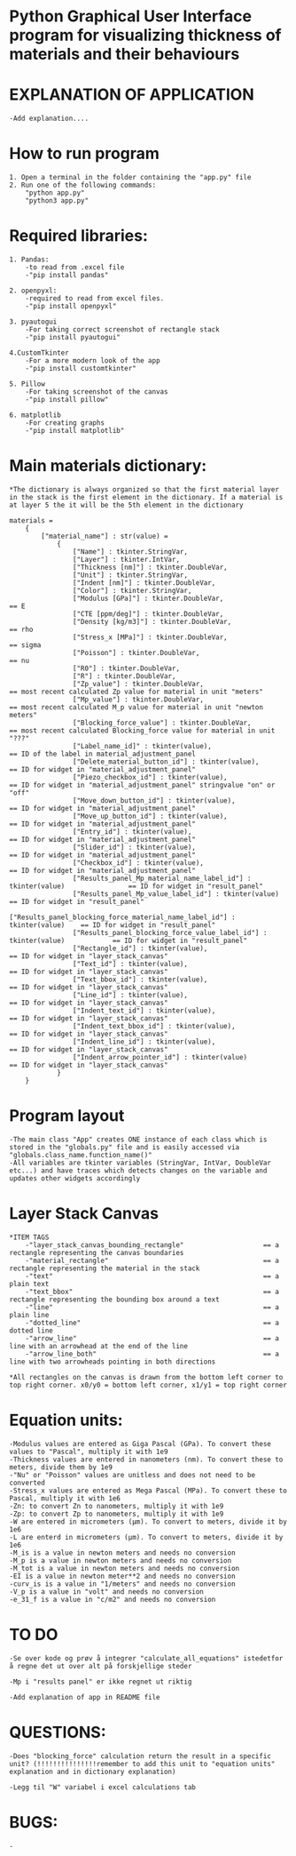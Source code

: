 # Python Graphical User Interface program for visualizing thickness of materials and their behaviours

# EXPLANATION OF APPLICATION
    -Add explanation....

# How to run program
    1. Open a terminal in the folder containing the "app.py" file
    2. Run one of the following commands:
        "python app.py"
        "python3 app.py"


# Required libraries:
    1. Pandas: 
        -to read from .excel file
        -"pip install pandas"

    2. openpyxl:
        -required to read from excel files.
        -"pip install openpyxl"
    
    3. pyautogui
        -For taking correct screenshot of rectangle stack
        -"pip install pyautogui"
        
    4.CustomTkinter
        -For a more modern look of the app
        -"pip install customtkinter"
        
    5. Pillow
        -For taking screenshot of the canvas
        -"pip install pillow"
        
    6. matplotlib
        -For creating graphs
        -"pip install matplotlib"

    

# Main materials dictionary:
    *The dictionary is always organized so that the first material layer in the stack is the first element in the dictionary. If a material is at layer 5 the it will be the 5th element in the dictionary
    
    materials = 
        {
            ["material_name"] : str(value) = 
                {
                    ["Name"] : tkinter.StringVar,
                    ["Layer"] : tkinter.IntVar,
                    ["Thickness [nm]"] : tkinter.DoubleVar,
                    ["Unit"] : tkinter.StringVar,
                    ["Indent [nm]"] : tkinter.DoubleVar,
                    ["Color"] : tkinter.StringVar,
                    ["Modulus [GPa]"] : tkinter.DoubleVar,                                      == E
                    ["CTE [ppm/deg]"] : tkinter.DoubleVar,
                    ["Density [kg/m3]"] : tkinter.DoubleVar,                                    == rho
                    ["Stress_x [MPa]"] : tkinter.DoubleVar,                                     == sigma
                    ["Poisson"] : tkinter.DoubleVar,                                            == nu
                    ["R0"] : tkinter.DoubleVar,
                    ["R"] : tkinter.DoubleVar,
                    ["Zp_value"] : tkinter.DoubleVar,                                           == most recent calculated Zp value for material in unit "meters"
                    ["Mp_value"] : tkinter.DoubleVar,                                           == most recent calculated M_p value for material in unit "newton meters"
                    ["Blocking_force_value"] : tkinter.DoubleVar,                               == most recent calculated Blocking_force value for material in unit "???"
                    ["Label_name_id]" : tkinter(value),                                         == ID of the label in material_adjustment_panel
                    ["Delete_material_button_id"] : tkinter(value),                             == ID for widget in "material_adjustment_panel"
                    ["Piezo_checkbox_id"] : tkinter(value),                                     == ID for widget in "material_adjustment_panel" stringvalue "on" or "off"
                    ["Move_down_button_id"] : tkinter(value),                                   == ID for widget in "material_adjustment_panel"
                    ["Move_up_button_id"] : tkinter(value),                                     == ID for widget in "material_adjustment_panel"
                    ["Entry_id"] : tkinter(value),                                              == ID for widget in "material_adjustment_panel"
                    ["Slider_id"] : tkinter(value),                                             == ID for widget in "material_adjustment_panel"
                    ["Checkbox_id"] : tkinter(value),                                           == ID for widget in "material_adjustment_panel"
                    ["Results_panel_Mp_material_name_label_id"] : tkinter(value)                == ID for widget in "result_panel"
                    ["Results_panel_Mp_value_label_id"] : tkinter(value)                        == ID for widget in "result_panel"
                    ["Results_panel_blocking_force_material_name_label_id"] : tkinter(value)    == ID for widget in "result_panel"
                    ["Results_panel_blocking_force_value_label_id"] : tkinter(value)            == ID for widget in "result_panel"
                    ["Rectangle_id"] : tkinter(value),                                          == ID for widget in "layer_stack_canvas"
                    ["Text_id"] : tkinter(value),                                               == ID for widget in "layer_stack_canvas"
                    ["Text_bbox_id"] : tkinter(value),                                          == ID for widget in "layer_stack_canvas"
                    ["Line_id"] : tkinter(value),                                               == ID for widget in "layer_stack_canvas"
                    ["Indent_text_id"] : tkinter(value),                                        == ID for widget in "layer_stack_canvas"
                    ["Indent_text_bbox_id"] : tkinter(value),                                   == ID for widget in "layer_stack_canvas"
                    ["Indent_line_id"] : tkinter(value),                                        == ID for widget in "layer_stack_canvas"
                    ["Indent_arrow_pointer_id"] : tkinter(value)                                == ID for widget in "layer_stack_canvas"
                }
        }
    
    

# Program layout
    -The main class "App" creates ONE instance of each class which is stored in the "globals.py" file and is easily accessed via "globals.class_name.function_name()"
    -All variables are tkinter variables (StringVar, IntVar, DoubleVar etc...) and have traces which detects changes on the variable and updates other widgets accordingly

# Layer Stack Canvas 
    *ITEM TAGS
        -"layer_stack_canvas_bounding_rectangle"                    == a rectangle representing the canvas boundaries 
        -"material_rectangle"                                       == a rectangle representing the material in the stack
        -"text"                                                     == a plain text
        -"text_bbox"                                                == a rectangle representing the bounding box around a text
        -"line"                                                     == a plain line
        -"dotted_line"                                              == a dotted line
        -"arrow_line"                                               == a line with an arrowhead at the end of the line
        -"arrow_line_both"                                          == a line with two arrowheads pointing in both directions

    *All rectangles on the canvas is drawn from the bottom left corner to top right corner. x0/y0 = bottom left corner, x1/y1 = top right corner


# Equation units:
    -Modulus values are entered as Giga Pascal (GPa). To convert these values to "Pascal", multiply it with 1e9 
    -Thickness values are entered in nanometers (nm). To convert these to meters, divide them by 1e9
    -"Nu" or "Poisson" values are unitless and does not need to be converted
    -Stress_x values are entered as Mega Pascal (MPa). To convert these to Pascal, multiply it with 1e6
    -Zn: to convert Zn to nanometers, multiply it with 1e9
    -Zp: to convert Zp to nanometers, multiply it with 1e9
    -W are entered in micrometers (μm). To convert to meters, divide it by 1e6
    -L are enterd in micrometers (μm). To convert to meters, divide it by 1e6
    -M_is is a value in newton meters and needs no conversion
    -M_p is a value in newton meters and needs no conversion
    -M_tot is a value in newton meters and needs no conversion
    -EI is a value in newton meter**2 and needs no conversion
    -curv_is is a value in "1/meters" and needs no conversion
    -V_p is a value in "volt" and needs no conversion
    -e_31_f is a value in "c/m2" and needs no conversion

# TO DO
    -Se over kode og prøv å integrer "calculate_all_equations" istedetfor å regne det ut over alt på forskjellige steder

    -Mp i "results panel" er ikke regnet ut riktig

    -Add explanation of app in README file

# QUESTIONS:
    -Does "blocking_force" calculation return the result in a specific unit? (!!!!!!!!!!!!!!!remember to add this unit to "equation units" explanation and in dictionary explanation)

    -Legg til "W" variabel i excel calculations tab


# BUGS:
    -